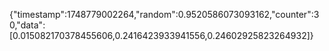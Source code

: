 {"timestamp":1748779002264,"random":0.9520586073093162,"counter":30,"data":[0.015082170378455606,0.2416423933941556,0.24602925823264932]}
